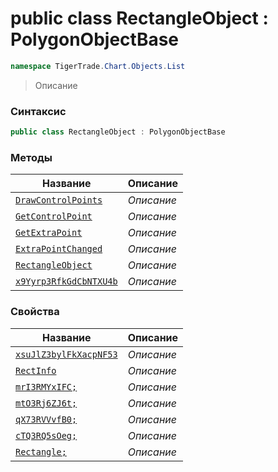 
# public class RectangleObject : PolygonObjectBase
```csharp
namespace TigerTrade.Chart.Objects.List
```



> Описание

### Синтаксис
```csharp
public class RectangleObject : PolygonObjectBase
```


### Методы
| Название | Описание |
| --- | --- |
| [`DrawControlPoints`](./RectangleObject.cs/Методы/DrawControlPoints.md) | *Описание* |
| [`GetControlPoint`](./RectangleObject.cs/Методы/GetControlPoint.md) | *Описание* |
| [`GetExtraPoint`](./RectangleObject.cs/Методы/GetExtraPoint.md) | *Описание* |
| [`ExtraPointChanged`](./RectangleObject.cs/Методы/ExtraPointChanged.md) | *Описание* |
| [`RectangleObject`](./RectangleObject.cs/Методы/RectangleObject.md) | *Описание* |
| [`x9Yyrp3RfkGdCbNTXU4b`](./RectangleObject.cs/Методы/x9Yyrp3RfkGdCbNTXU4b.md) | *Описание* |

### Свойства
| Название | Описание |
| --- | --- |
| [`xsuJlZ3bylFkXacpNF53`](./RectangleObject.cs/Свойства/xsuJlZ3bylFkXacpNF53.md) | *Описание* |
| [`RectInfo`](./RectangleObject.cs/Свойства/RectInfo.md) | *Описание* |
| [`mrI3RMYxIFC;`](./RectangleObject.cs/Свойства/mrI3RMYxIFC;.md) | *Описание* |
| [`mtO3Rj6ZJ6t;`](./RectangleObject.cs/Свойства/mtO3Rj6ZJ6t;.md) | *Описание* |
| [`qX73RVVvfB0;`](./RectangleObject.cs/Свойства/qX73RVVvfB0;.md) | *Описание* |
| [`cTQ3RQ5sOeg;`](./RectangleObject.cs/Свойства/cTQ3RQ5sOeg;.md) | *Описание* |
| [`Rectangle;`](./RectangleObject.cs/Свойства/Rectangle;.md) | *Описание* |



